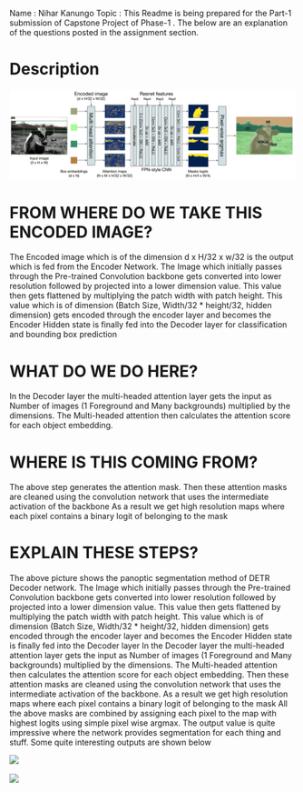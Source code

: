 
Name : Nihar Kanungo
Topic : This Readme is being prepared for the Part-1 submission of Capstone Project of Phase-1 . The below are an explanation of the questions posted in the assignment section.


Description
================


![](images/main.png)


FROM WHERE DO WE TAKE THIS ENCODED IMAGE?
==============================================
The Encoded image which is of the dimension d x H/32 x w/32 is the output which is fed from the Encoder Network.
The Image which initially passes through the Pre-trained Convolution backbone gets converted into lower resolution followed by projected into a lower dimension value. This value then gets flattened by multiplying the patch width with patch height. This value which is of dimension (Batch Size, Width/32 * height/32, hidden dimension) gets encoded through the encoder layer and becomes the Encoder Hidden state is finally fed into the Decoder layer for classification and bounding box prediction 
 
WHAT DO WE DO HERE?
=====================
In the Decoder layer the multi-headed attention layer gets the input as Number of images (1 Foreground and Many backgrounds) multiplied by the dimensions. The Multi-headed attention then calculates the attention score for each object embedding. 

WHERE IS THIS COMING FROM?
==============================
The above step generates the attention mask. Then these attention masks are cleaned using the convolution network that uses the intermediate activation of the backbone 
As a result we get high resolution maps where each pixel contains a binary logit of belonging to the mask 

EXPLAIN THESE STEPS?
======================
The above picture shows the panoptic segmentation method of DETR Decoder network.
The Image which initially passes through the Pre-trained Convolution backbone gets converted into lower resolution followed by projected into a lower dimension value. This value then gets flattened by multiplying the patch width with patch height. This value which is of dimension (Batch Size, Width/32 * height/32, hidden dimension) gets encoded through the encoder layer and becomes the Encoder Hidden state is finally fed into the Decoder layer 
In the Decoder layer the multi-headed attention layer gets the input as Number of images (1 Foreground and Many backgrounds) multiplied by the dimensions. The Multi-headed attention then calculates the attention score for each object embedding. 
Then these attention masks are cleaned using the convolution network that uses the intermediate activation of the backbone. As a result we get high resolution maps where each pixel contains a binary logit of belonging to the mask 
All the above masks are combined by assigning each pixel to the map with highest logits using simple pixel wise argmax.
The output value is quite impressive where the network provides segmentation for each thing and stuff.
Some quite interesting outputs are shown below 

![](images/output.jpeg)

![](images/output1.jpeg)
